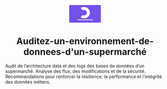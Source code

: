 <p style="text-align: center;">
  <img src="logo_OCR.jpg" alt="Logo Academy" width="100">
</p>
<h1 style="text-align: center;">Auditez-un-environnement-de-donnees-d'un-supermarché</h1>

Audit de l’architecture data et des logs des bases de données d’un supermarché. Analyse des flux, des modifications et de la sécurité. Recommandations pour renforcer la résilience, la performance et l’intégrité des données métiers.
